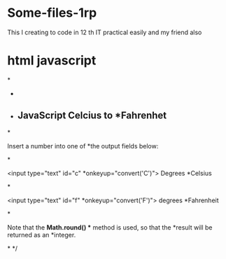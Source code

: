 # Some-files-1rp
This I creating to code in 12 th IT practical easily and my friend also 

# html javascript 

*<!DOCTYPE html> 
* <html><body> 
* <h2>JavaScript Celcius to  *Fahrenhet</h2> 
 *<p>Insert a number into one of *the output fields below:</p> 
*<p><input type="text" id="c" *onkeyup="convert('C')"> Degrees *Celsius</p> 
*<p><input type="text" id="f" *onkeyup="convert('F')"> degrees *Fahrenheit</p> 
*<p>Note that the <b>Math.round()   *</b> method is used, so that the *result will be returned as an *integer.</p> 
*<script type="text/javascript"> 
*function convert(degree) 
*{ 
*var x; 
*if(degree=='C') 
*{ 
*x = *document.getElementById("c").value**9/5+32; 
* *document.getElementById("f").value *= Math.round(x); 
*} 
*else 
*{ 
*x =                               *
(document.getElementById("f").value-32)*5/9; 
*document.getElementById("c").value *= Math.round(x); 
*} 
*} 
*</script></body></html> 
*/
